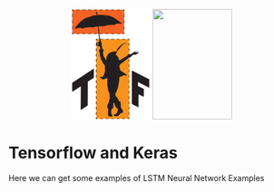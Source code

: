 <p align="center">
  <img src="https://github.com/tensorflow/models/blob/master/research/object_detection/g3doc/img/tf-od-api-logo.png" width=140 height=195>
  <img src="https://avatars2.githubusercontent.com/u/34455048?s=200&v=4" width=140 height=195>
</p>

# Tensorflow and Keras

Here we can get some examples of LSTM Neural Network Examples
